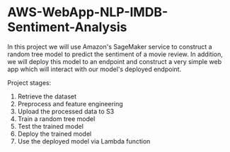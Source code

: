 # AWS-WebApp-NLP-IMDB-Sentiment-Analysis

In this project we will use Amazon's SageMaker service to construct a random tree model to predict the sentiment of a movie review. In addition, we will deploy this model to an endpoint and construct a very simple web app which will interact with our model's deployed endpoint.

Project stages:

1. Retrieve the dataset
2. Preprocess and feature engineering
3. Upload the processed data to S3
4. Train a random tree model
5. Test the trained model
6. Deploy the trained model
7. Use the deployed model via Lambda function

